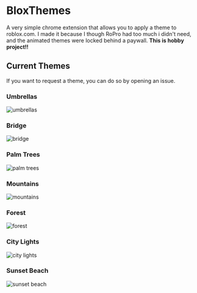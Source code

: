 # BloxThemes

A very simple chrome extension that allows you to apply a theme to roblox.com.
I made it because I though RoPro had too much i didn't need, and the animated
themes were locked behind a paywall. **This is hobby project!!**

## Current Themes

If you want to request a theme, you can do so by opening an issue.

### Umbrellas

![umbrellas](https://utfs.io/f/9LyUqXIb9OlsszXJQOoNny1ZFStd4jUmrq7cxBIphXkCRKAY)

### Bridge

![bridge](https://shpnjos4je.ufs.sh/f/9LyUqXIb9OlsBkYxG79ZckmlH6X5JPKBtxiNLrhA1YzjwVd7)

### Palm Trees

![palm trees](https://shpnjos4je.ufs.sh/f/9LyUqXIb9OlsZB7ClutVIjogAxfbz4dvacJ8FnCy9DYruLWT)

### Mountains

![mountains](https://shpnjos4je.ufs.sh/f/9LyUqXIb9Ols4GjBpliSWkcG0Rhqu2lpwiKgjAOnx9ea6m8D)

### Forest

![forest](https://shpnjos4je.ufs.sh/f/9LyUqXIb9OlsFPRCIeSMOo4SDEZjIJdtNla3kgwrG2hupYn0)

### City Lights

![city lights](https://shpnjos4je.ufs.sh/f/9LyUqXIb9Ols8bP2jMw1Unc7mAMJpB0Zwoq9dhRCF3HTigfk)

### Sunset Beach

![sunset beach](https://shpnjos4je.ufs.sh/f/9LyUqXIb9OlsbXY7VgHoilUGNFXCZ8AnaDpPjJythswRWe9Q)
